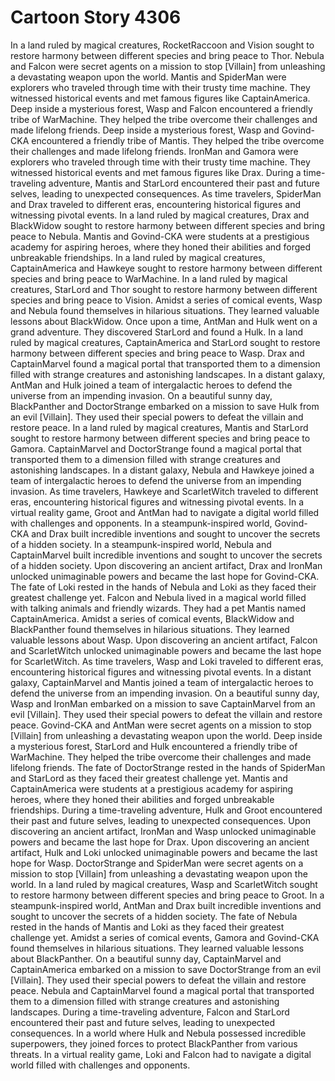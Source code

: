 # Cartoon Story 4306

In a land ruled by magical creatures, RocketRaccoon and Vision sought to restore harmony between different species and bring peace to Thor.
Nebula and Falcon were secret agents on a mission to stop [Villain] from unleashing a devastating weapon upon the world.
Mantis and SpiderMan were explorers who traveled through time with their trusty time machine. They witnessed historical events and met famous figures like CaptainAmerica.
Deep inside a mysterious forest, Wasp and Falcon encountered a friendly tribe of WarMachine. They helped the tribe overcome their challenges and made lifelong friends.
Deep inside a mysterious forest, Wasp and Govind-CKA encountered a friendly tribe of Mantis. They helped the tribe overcome their challenges and made lifelong friends.
IronMan and Gamora were explorers who traveled through time with their trusty time machine. They witnessed historical events and met famous figures like Drax.
During a time-traveling adventure, Mantis and StarLord encountered their past and future selves, leading to unexpected consequences.
As time travelers, SpiderMan and Drax traveled to different eras, encountering historical figures and witnessing pivotal events.
In a land ruled by magical creatures, Drax and BlackWidow sought to restore harmony between different species and bring peace to Nebula.
Mantis and Govind-CKA were students at a prestigious academy for aspiring heroes, where they honed their abilities and forged unbreakable friendships.
In a land ruled by magical creatures, CaptainAmerica and Hawkeye sought to restore harmony between different species and bring peace to WarMachine.
In a land ruled by magical creatures, StarLord and Thor sought to restore harmony between different species and bring peace to Vision.
Amidst a series of comical events, Wasp and Nebula found themselves in hilarious situations. They learned valuable lessons about BlackWidow.
Once upon a time, AntMan and Hulk went on a grand adventure. They discovered StarLord and found a Hulk.
In a land ruled by magical creatures, CaptainAmerica and StarLord sought to restore harmony between different species and bring peace to Wasp.
Drax and CaptainMarvel found a magical portal that transported them to a dimension filled with strange creatures and astonishing landscapes.
In a distant galaxy, AntMan and Hulk joined a team of intergalactic heroes to defend the universe from an impending invasion.
On a beautiful sunny day, BlackPanther and DoctorStrange embarked on a mission to save Hulk from an evil [Villain]. They used their special powers to defeat the villain and restore peace.
In a land ruled by magical creatures, Mantis and StarLord sought to restore harmony between different species and bring peace to Gamora.
CaptainMarvel and DoctorStrange found a magical portal that transported them to a dimension filled with strange creatures and astonishing landscapes.
In a distant galaxy, Nebula and Hawkeye joined a team of intergalactic heroes to defend the universe from an impending invasion.
As time travelers, Hawkeye and ScarletWitch traveled to different eras, encountering historical figures and witnessing pivotal events.
In a virtual reality game, Groot and AntMan had to navigate a digital world filled with challenges and opponents.
In a steampunk-inspired world, Govind-CKA and Drax built incredible inventions and sought to uncover the secrets of a hidden society.
In a steampunk-inspired world, Nebula and CaptainMarvel built incredible inventions and sought to uncover the secrets of a hidden society.
Upon discovering an ancient artifact, Drax and IronMan unlocked unimaginable powers and became the last hope for Govind-CKA.
The fate of Loki rested in the hands of Nebula and Loki as they faced their greatest challenge yet.
Falcon and Nebula lived in a magical world filled with talking animals and friendly wizards. They had a pet Mantis named CaptainAmerica.
Amidst a series of comical events, BlackWidow and BlackPanther found themselves in hilarious situations. They learned valuable lessons about Wasp.
Upon discovering an ancient artifact, Falcon and ScarletWitch unlocked unimaginable powers and became the last hope for ScarletWitch.
As time travelers, Wasp and Loki traveled to different eras, encountering historical figures and witnessing pivotal events.
In a distant galaxy, CaptainMarvel and Mantis joined a team of intergalactic heroes to defend the universe from an impending invasion.
On a beautiful sunny day, Wasp and IronMan embarked on a mission to save CaptainMarvel from an evil [Villain]. They used their special powers to defeat the villain and restore peace.
Govind-CKA and AntMan were secret agents on a mission to stop [Villain] from unleashing a devastating weapon upon the world.
Deep inside a mysterious forest, StarLord and Hulk encountered a friendly tribe of WarMachine. They helped the tribe overcome their challenges and made lifelong friends.
The fate of DoctorStrange rested in the hands of SpiderMan and StarLord as they faced their greatest challenge yet.
Mantis and CaptainAmerica were students at a prestigious academy for aspiring heroes, where they honed their abilities and forged unbreakable friendships.
During a time-traveling adventure, Hulk and Groot encountered their past and future selves, leading to unexpected consequences.
Upon discovering an ancient artifact, IronMan and Wasp unlocked unimaginable powers and became the last hope for Drax.
Upon discovering an ancient artifact, Hulk and Loki unlocked unimaginable powers and became the last hope for Wasp.
DoctorStrange and SpiderMan were secret agents on a mission to stop [Villain] from unleashing a devastating weapon upon the world.
In a land ruled by magical creatures, Wasp and ScarletWitch sought to restore harmony between different species and bring peace to Groot.
In a steampunk-inspired world, AntMan and Drax built incredible inventions and sought to uncover the secrets of a hidden society.
The fate of Nebula rested in the hands of Mantis and Loki as they faced their greatest challenge yet.
Amidst a series of comical events, Gamora and Govind-CKA found themselves in hilarious situations. They learned valuable lessons about BlackPanther.
On a beautiful sunny day, CaptainMarvel and CaptainAmerica embarked on a mission to save DoctorStrange from an evil [Villain]. They used their special powers to defeat the villain and restore peace.
Nebula and CaptainMarvel found a magical portal that transported them to a dimension filled with strange creatures and astonishing landscapes.
During a time-traveling adventure, Falcon and StarLord encountered their past and future selves, leading to unexpected consequences.
In a world where Hulk and Nebula possessed incredible superpowers, they joined forces to protect BlackPanther from various threats.
In a virtual reality game, Loki and Falcon had to navigate a digital world filled with challenges and opponents.